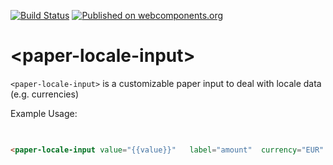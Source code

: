 [![Build Status](https://travis-ci.org/PolymerEl/paper-locale-input.svg?branch=master)](https://travis-ci.org/PolymerEl/paper-locale-input)
[![Published on webcomponents.org](https://img.shields.io/badge/webcomponents.org-published-blue.svg)](https://beta.webcomponents.org/element/polymerEl/paper-locale-input)

# \<paper-locale-input\>

`<paper-locale-input>` is a customizable paper input to deal with locale data (e.g. currencies)

Example Usage:

```html
	


```

<!--
```
<custom-element-demo>
  <template>
    <link rel="import" href="paper-locale-input.html">
    
    <next-code-block></next-code-block>
  </template>
</custom-element-demo>
```
-->
```html
<paper-locale-input value="{{value}}"	label="amount"  currency="EUR" locale="fr_FR"></paper-locale-input>
```

